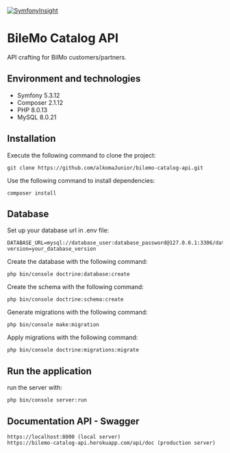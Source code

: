 [![SymfonyInsight](https://insight.symfony.com/projects/a0327649-afab-4d12-8ae5-a0c9e660d381/big.svg)](https://insight.symfony.com/projects/a0327649-afab-4d12-8ae5-a0c9e660d381)

# BileMo Catalog API

API crafting for BilMo customers/partners.

## Environment and technologies
* Symfony 5.3.12
* Composer 2.1.12
* PHP 8.0.13
* MySQL 8.0.21

## Installation
Execute the following command to clone the project:
```
git clone https://github.com/alkomaJunior/bilemo-catalog-api.git
```
Use the following command to install dependencies:
```
composer install
```
## Database
Set up your database url in .env file:
```
DATABASE_URL=mysql://database_user:database_password@127.0.0.1:3306/database_name?version=your_database_version
```
Create the database with the following command:
```
php bin/console doctrine:database:create
```
Create the schema with the following command:
```
php bin/console doctrine:schema:create
```
Generate migrations with the following command:
```
php bin/console make:migration
```

Apply migrations with the following command:
```
php bin/console doctrine:migrations:migrate
```
## Run the application
run the server with:
```
php bin/console server:run
```
## Documentation API - Swagger
```
https://localhost:8000 (local server)
https://bilemo-catalog-api.herokuapp.com/api/doc (production server)
```
